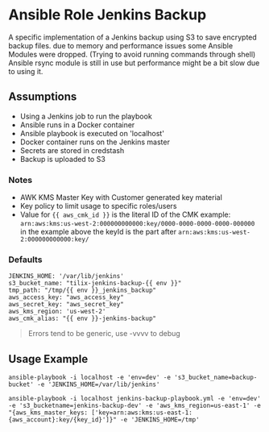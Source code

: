 # Ansible Role Jenkins Backup

A specific implementation of a Jenkins backup using S3 to save encrypted backup files.
due to memory and performance issues some Ansible Modules were dropped. (Trying to avoid running commands through shell)
Ansible rsync module is still in use but performance might be a bit slow due to using it.

## Assumptions

- Using a Jenkins job to run the playbook
- Ansible runs in a Docker container
- Ansible playbook is executed on 'localhost'
- Docker container runs on the Jenkins master
- Secrets are stored in credstash
- Backup is uploaded to S3

### Notes

- AWK KMS Master Key with Customer generated key material
- Key policy to limit usage to specific roles/users
- Value for `{{ aws_cmk_id }}` is the literal ID of the CMK 
        example:  `arn:aws:kms:us-west-2:000000000000:key/0000-0000-0000-0000-000000`  
        in the example above the keyId is the part after `arn:aws:kms:us-west-2:000000000000:key/`

### Defaults

```shell
JENKINS_HOME: '/var/lib/jenkins'
s3_bucket_name: "tilix-jenkins-backup-{{ env }}"
tmp_path: "/tmp/{{ env }}_jenkins_backup"
aws_access_key: "aws_access_key"
aws_secret_key: "aws_secret_key"
aws_kms_region: 'us-west-2'
aws_cmk_alias: "{{ env }}-jenkins-backup"
```

>Errors tend to be generic, use -vvvv to debug

## Usage Example

```shell
ansible-playbook -i localhost -e 'env=dev' -e 's3_bucket_name=backup-bucket' -e 'JENKINS_HOME=/var/lib/jenkins'
```

```shell
ansible-playbook -i localhost jenkins-backup-playbook.yml -e 'env=dev' -e 's3_bucketname=jenkins-backup-dev' -e 'aws_kms_region=us-east-1' -e "{aws_kms_master_keys: ['key=arn:aws:kms:us-east-1:{aws_account}:key/{key_id}']}" -e 'JENKINS_HOME=/tmp'
```